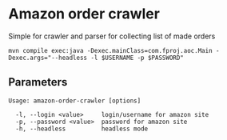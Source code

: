 # Amazon order crawler

Simple for crawler and parser for collecting list of made orders

```
mvn compile exec:java -Dexec.mainClass=com.fproj.aoc.Main -Dexec.args="--headless -l $USERNAME -p $PASSWORD"
```

## Parameters

```
Usage: amazon-order-crawler [options]

  -l, --login <value>     login/username for amazon site
  -p, --password <value>  password for amazon site
  -h, --headless          headless mode
```